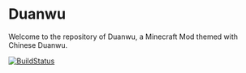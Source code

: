 # Duanwu

Welcome to the repository of Duanwu, a Minecraft Mod themed with Chinese Duanwu.

[![BuildStatus](https://travis-ci.org/TeamCovertDragon/Duanwu.svg?branch=master)](https://travis-ci.org/TeamCovertDragon/Duanwu)